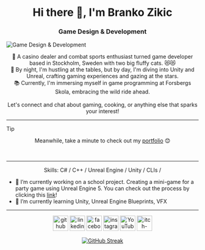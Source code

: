 
<h1 align="center">
Hi there 👋, I'm Branko Zikic
</h1>

<h3 align="center">
 Game Design & Development
</h3>

![Game Design & Development](https://media.licdn.com/dms/image/D5616AQHmvddjlgBKXg/profile-displaybackgroundimage-shrink_350_1400/0/1700213842710?e=1726099200&v=beta&t=_dBuncDs5kc2rEjR-6Q63i1sqidmCwdmabowjsprx4E)

<p align="center">
🎲 A casino dealer and combat sports enthusiast turned game developer based in Stockholm, Sweden with two big fluffy cats. 😻😻<br>
🌙 By night, I'm hustling at the tables, but by day, I'm diving into Unity and Unreal, crafting gaming experiences and gazing at the stars.<br>
📚 Currently, I'm immersing myself in game programming at Forsbergs Skola, embracing the wild ride ahead.<br><br>
Let's connect and chat about gaming, cooking, or anything else that sparks your interest!
</p>

***

> [!TIP]
> <p align="center">Meanwhile, take a minute to check out my <a href="https://sites.google.com/view/brankozikic-portfolio">portfolio</a> 😊<br>
</p>
<br>

***

<p align="center">
Skills: C# / C++ / Unreal Engine / Unity / CLIs /<br>
</p>

- 🔭 I’m currently working on a school project. Creating a mini-game for a party game using Unreal Engine 5. You can check out the process by clicking this [link](https://sites.google.com/view/brankozikic-portfolio/projects/party-tanks-mini-game)!
- 🌱 I’m currently learning Unity, Unreal Engine Blueprints, VFX

***

<p align="center">
  <a href="https://github.com/ItsBranko"><img src="https://cdn.simpleicons.org/github/cornflowerblue" alt="github" height="40"></a>
  <a href="https://www.linkedin.com/in/branko-zikic-9992762a0/"><img src="https://cdn.simpleicons.org/linkedin/cornflowerblue" alt="linkedin" height="40"></a>
  <a href="https://www.facebook.com/branko.zikic"><img src="https://cdn.simpleicons.org/facebook/cornflowerblue" alt="facebook" height="40"></a>
  <a href="https://www.instagram.com/itsbranko/"><img src="https://cdn.simpleicons.org/instagram/cornflowerblue" alt="instagram" height="40"></a>
  <a href="https://www.youtube.com/@ItsBranko"><img src="https://cdn.simpleicons.org/youtube/cornflowerblue" alt="YouTube" height="40"></a>
  <a href="https://itsbranko.itch.io/"><img src="https://cdn.simpleicons.org/itchdotio/cornflowerblue" alt="itch-dot-io" height="40"></a>
</p>

<p align="center">
  <a href="https://git.io/streak-stats"><img src="https://streak-stats.demolab.com/?user=itsbranko&theme=tokyonight" alt="GitHub Streak"></a>
</p>
